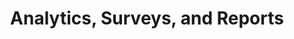 ---
title: Analytics, Surveys, and Reports
ready: false
tags: []
nqf: ncit
unit_standards: [115365]
---